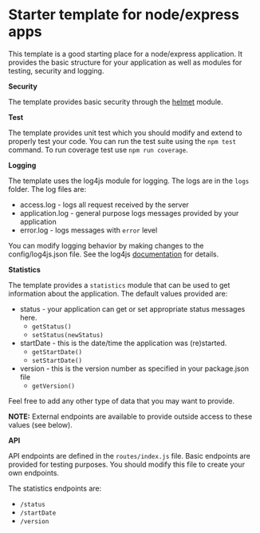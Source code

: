 
 # Starter template for node/express apps

This template is a good starting place for a node/express application. It provides the basic structure for your application as well as modules for testing, security and logging.  

**Security**

The template provides basic security through the [helmet](https://www.npmjs.com/package/helmet) module. 

**Test**

The template provides unit test which you should modify and extend to properly test your code. You can run the test suite using the `npm test` command. To run coverage test use `npm run coverage`. 

**Logging**

The template uses the log4js module for logging. The logs are in the `logs` folder. The log files are:

+ access.log - logs all request received by the server
+ application.log - general purpose logs messages provided by your application
+ error.log - logs messages with `error` level

You can modify logging behavior by making changes to the config/log4js.json file. See the log4js [documentation](https://log4js-node.github.io/log4js-node/) for details.

**Statistics**

The template provides a `statistics` module that can be used to get information about the application. The default values provided are:

+ status - your application can get or set appropriate status messages here.
    + `getStatus()` 
    + `setStatus(newStatus)`
+ startDate - this is the date/time the application was (re)started.
    + `getStartDate()` 
    + `setStartDate()` 
+ version - this is the version number as specified in your package.json file 
    + `getVersion()`

Feel free to add any other type of data that you may want to provide.

**NOTE:** External endpoints are available to provide outside access to these values (see below).

**API**

API endpoints are defined in the `routes/index.js` file. Basic endpoints are provided for testing purposes. You should modify this file to create your own endpoints.

The statistics endpoints are:

+ `/status`
+ `/startDate`
+ `/version`